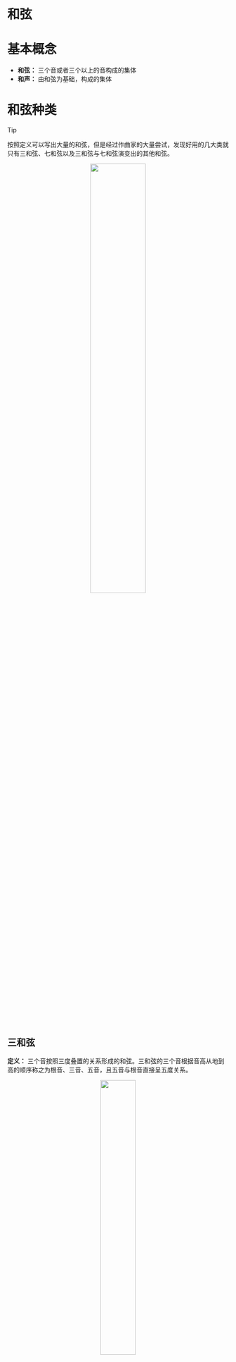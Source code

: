 # 和弦

# 基本概念 

- **和弦：** 三个音或者三个以上的音构成的集体
- **和声：** 由和弦为基础，构成的集体


# 和弦种类

> [!tip]
> 按照定义可以写出大量的和弦，但是经过作曲家的大量尝试，发现好用的几大类就只有三和弦、七和弦以及三和弦与七和弦演变出的其他和弦。

<p style="text-align:center;"><img src="../../image/foundation/chords.jpg" width="50%" align="middle" /></p>

## 三和弦

**定义：** 三个音按照三度叠置的关系形成的和弦。三和弦的三个音根据音高从地到高的顺序称之为根音、三音、五音，且五音与根音直接呈五度关系。

<p style="text-align:center;"><img src="../../image/foundation/chordThree.jpg" width="40%" align="middle" /></p>

同样经过作曲家的大量尝试，三和弦中常用的也只有四个和弦，即大三和弦、小三和弦、增三和弦、减三和弦。

- 大三和弦：三音与根音是大三度、三音与五音是小三度。相对明亮、温馨
    <p style="text-align:center;"><img src="../../image/foundation/majorTriad.jpg" width="40%" align="middle" /></p>

- 小三和弦：三音与根音是小三度、三音与五音是大三度。相对黯淡、忧伤

    <p style="text-align:center;"><img src="../../image/foundation/minorTriad.jpg" width="40%" align="middle" /></p>

- 增三和弦：三音与根音是大三度、三音与五音是大三度。相对紧张、压抑，因为五音与根音呈增五度关系，属于不协和音程
    <p style="text-align:center;"><img src="../../image/foundation/augmentTraid.jpg" width="40%" align="middle" /></p>
- 减三和弦：三音与根音是小三度、三音与五音是小三度。相对紧张、压抑，因为五音与根音呈减五度关系，属于不协和音程
    <p style="text-align:center;"><img src="../../image/foundation/diminishedTriad.jpg" width="40%" align="middle" /></p>

## 三和弦转位

- 第一转位：根音转位，低音与根音为六度，也称之为「六和弦」
- 第二转位：根音与三音转位，低音与根音为四度，低音与三音为六度，也称之为「四六和弦」
- 转位的修饰词与原位保持一致，例如大三和弦的第二转位就是大四六和弦

<p style="text-align:center;"><img src="../../image/foundation/inversionTriad.jpg" width="75%" align="middle" /></p>

## 七和弦

**定义：** 四个音按照三度叠置的关系构成的和弦。

<p style="text-align:center;"><img src="../../image/foundation/seventhChord.jpg" width="35%" align="middle" /></p>

**命名：** AB七和弦
- A: 根三五音形成的是A三和弦
- B：根音与七音构成B七度

<p style="text-align:center;"><img src="../../image/foundation/seventhChordName.jpg" width="65%" align="middle" /></p>

<p style="text-align:center;"><img src="../../image/foundation/seventhChords.jpg" width="75%" align="middle" /></p>

**大七升五和弦：** 将五音降低半音就是大七和弦，因此可以将增大和弦说成是大七升五和弦。小七降五和弦同理，小七和弦的五音降低半音就是减小七和弦。

<p style="text-align:center;"><img src="../../image/foundation/sevenUpFive.jpg" width="50%" align="middle" /></p>

## 七和弦转位

**命名**：低音与七音、根音的度数来命名

<p style="text-align:center;"><img src="../../image/foundation/inversionSeventh.jpg" width="75%" align="middle" /></p>

转位首先转根音，由于根音与七音相差七度，转位后根音肯定和七音挨着，且相差两度，因此要确定转位后的根音，肯定要去找呈两度的音。

<p style="text-align:center;"><img src="../../image/foundation/judgSeventhInversion.jpg" width="65%" align="middle" /></p>

## 其他和弦

<p style="text-align:center;"><img src="../../image/foundation/otherChord.jpg" width="75%" align="middle" /></p>



# 和弦标记

## 和弦固定标记法

- 四种三和弦标记：
    <p style="text-align:center;"><img src="../../image/foundation/triadSign1.jpg" width="50%" align="middle" /></p>

- 七种七和弦标记：
    <p style="text-align:center;"><img src="../../image/foundation/seventhSign1.jpg" width="75%" align="middle" /></p>

- slash和弦：和弦名 / 低音。用于表示三和弦与七和弦的转位和弦
    <p style="text-align:center;"><img src="../../image/foundation/slash.jpg" width="75%" align="middle" /></p>

- 九音、十一音、十三音：在和弦音生成原理中，9 代表与根音呈大九度的音；11 代表与根音呈纯十一度的音；13 代表与根音呈大十三度的音；若有升降号，那么就对音程进行升降，例如 b13 代表与根音呈小十三度的音。
    <p style="text-align:center;"><img src="../../image/foundation/externChord.jpg" width="75%" align="middle" /></p>

    - 直接写 9, 11, 13 表示是包含了所有的三度叠加音，例如 G13 是包含了根音、三音、五音、七音、九音、十一音、十三音
    - 有 () 或者 add 符号，则表示原则上添加一个音
    - 和弦优先省略五音

- 加音和弦：在某一个和弦上添加一个音
    <p style="text-align:center;"><img src="../../image/foundation/addChord.jpg" width="25%" align="middle" /></p>
    <p style="text-align:center;"><img src="../../image/foundation/addChords.jpg" width="60%" align="middle" /></p>

- 挂留和弦（sus和弦）：当前和弦中的某一个音占用了下一个和弦中某个音的时值，并且这个音被推迟演奏
    <p style="text-align:center;"><img src="../../image/foundation/suspension.jpg" width="50%" align="middle" /></p>

    经过使用尝试，只剩下两种形式：
    - **sus4(sus)**：纯四度音挤掉三音，三音后面可以不出现
    - **sus2**：大二度音挤掉三音，三音在后面可以不出现

- 省略和弦（omit和弦）: 省略和弦中的某个音
    <p style="text-align:center;"><img src="../../image/foundation/omitChord.jpg" width="75%" align="middle" /></p>

## 和弦功能级数标记法

### 级数

对于自然大调中的每个音阶可以使用罗马数字进行标记
<p style="text-align:center;"><img src="../../image/foundation/ModeSymbol.jpg" width="75%" align="middle" /></p>

以上面的调内音阶组合出和弦

<p style="text-align:center;"><img src="../../image/foundation/ModeChord.jpg" width="75%" align="middle" /></p>

换一个调式

<p style="text-align:center;"><img src="../../image/foundation/ModeOther.jpg" width="75%" align="middle" /></p>

### 功能

和弦根据特性，可以划分为三个功能，和弦的变化一般就是在这三个功能之间来回切换

<p style="text-align:center;"><img src="../../image/foundation/property.jpg" width="50%" align="middle" /></p>

然后根据功能对调式进行标记

<p style="text-align:center;"><img src="../../image/foundation/ModeProperty.jpg" width="75%" align="middle" /></p>

## 特殊记号

- 六和弦具有两种含义
    <p style="text-align:center;"><img src="../../image/foundation/chord6.jpg" width="50%" align="middle" /></p>

- 六九和弦：三和弦 + 大六度音 + 大九度音，即 Xadd6add9
    <p style="text-align:center;"><img src="../../image/foundation/chord69.jpg" width="25%" align="middle" /></p>

- 五和弦：就是三和弦省略了三音，即 Xomit3
    <p style="text-align:center;"><img src="../../image/foundation/chord5.jpg" width="50%" align="middle" /></p>

# 广义和弦

上文介绍的所有和弦都是狭义上的和弦定义，广义的和弦只看两部分：**构成音 + 低音**，构成音由狭义和弦定义所确定

<p style="text-align:center;"><img src="../../image/foundation/generializedChord.jpg" width="75%" align="middle" /></p>

在引入广义和弦的定义后，转位在构建和声就有了很大的作用
1. 和弦的声部变化更加流畅
2. 低音线条的构造

<p style="text-align:center;"><img src="../../image/foundation/inversion.jpg" width="50%" align="middle" /></p>

# 和弦织体

- 柱式织体
    <p style="text-align:center;"><img src="../../image/foundation/texture1.jpg" width="75%" align="middle" /></p>
- 分解织体
    <p style="text-align:center;"><img src="../../image/foundation/texture2.jpg" width="75%" align="middle" /></p>
    